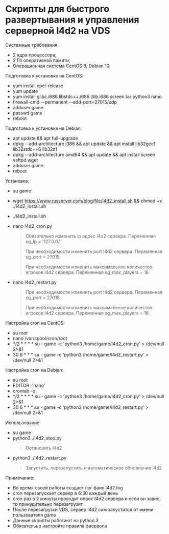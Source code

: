 Скрипты для быстрого развертывания и управления серверной l4d2 на VDS
===========

<p>Системные требования.</p>

 * 2 ядра процессора;
 * 2 Гб оперативной памяти;
 * Операционная система CentOS 8, Debian 10;


<p>Подготовка к установке на CentOS:</p>

 * yum install epel-release
 * yum update
 * yum install glibc.i686 libstdc++.i686 zlib.i686 screen tar python3 nano
 * firewall-cmd --permanent --add-port=27015/udp
 * adduser game
 * passwd game
 * reboot


<p>Подготовка к установке на Debian:</p>

 * apt update && apt full-upgrade
 * dpkg --add-architecture i386 && apt update && apt install lib32gcc1 lib32stdc++6 lib32z1
 * dpkg --add-architecture amd64 && apt update && apt install screen vsftpd wget
 * adduser game
 * reboot


<p>Установка:</p>

 * su game
 * wget https://www.russerver.com/blog/file/l4d2_install.sh && chmod +x ./l4d2_install.sh
 * ./l4d2_install.sh
 * nano l4d2_cron.py
   > Обязательно изменить ip адрес l4d2 сервера. Переменная sg_ip = '127.0.0.1'
   > 
   > При необходимости изменить port l4d2 сервера. Переменная sg_port = 27015
   > 
   > При необходимости изменить максимальное количество игроков l4d2 сервера. Переменная sg_max_players = 18

 * nano l4d2_restart.py
   > При необходимости изменить port l4d2 сервера. Переменная sg_port = 27015
   > 
   > При необходимости изменить максимальное количество игроков l4d2 сервера. Переменная sg_max_players = 18

<p>Настройка cron на CentOS:</p>

 * su root
 * nano /var/spool/cron/root
 * */2 * * * * su - game -c 'python3 /home/game/l4d2_cron.py' > /dev/null 2>&1
 * 30 6 * * * su - game -c 'python3 /home/game/l4d2_restart.py' > /dev/null 2>&1


<p>Настройка cron на Debian:</p>

 * su root
 * EDITOR='nano'
 * crontab -e
 * */2 * * * * su - game -c 'python3 /home/game/l4d2_cron.py' > /dev/null 2>&1
 * 30 6 * * * su - game -c 'python3 /home/game/l4d2_restart.py' > /dev/null 2>&1


<p>Использование:</p>

 * su game
 * python3 ./l4d2_stop.py
   > Остановить l4d2
 * python3 ./l4d2_restart.py
   > Запустить, перезапустить и автоматическое обновление l4d2


<p>Примечание:</p>

 * Во время своей работы создает лог фаил l4d2.log
 * cron перезапускает сервер в 6:30 каждый день
 * cron раз в 2 минуты проводит опрос l4d2 сервера и если он завис, то принудительно перезагрузит
 * После перезагрузки VDS, сервер l4d2 сам запустится от имени пользователя game
 * Данные скрипты работают на python 3
 * Обязательно настройте правила фаервола
